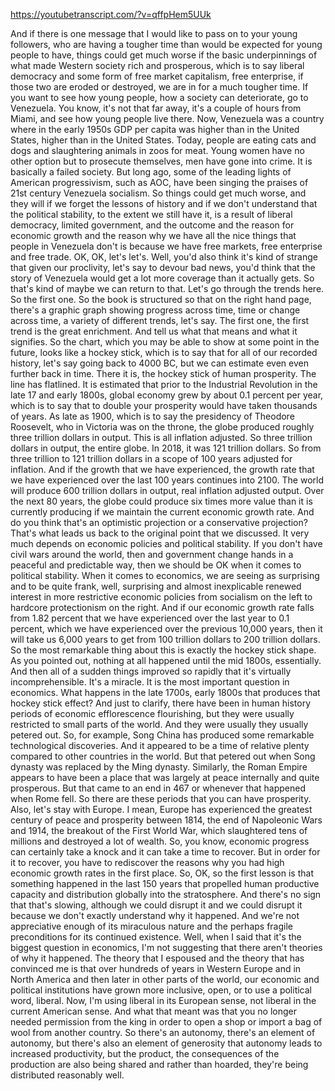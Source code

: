 https://youtubetranscript.com/?v=qffpHem5UUk

 And if there is one message that I would like to pass on to your young followers, who are having a tougher time than would be expected for young people to have, things could get much worse if the basic underpinnings of what made Western society rich and prosperous, which is to say liberal democracy and some form of free market capitalism, free enterprise, if those two are eroded or destroyed, we are in for a much tougher time. If you want to see how young people, how a society can deteriorate, go to Venezuela. You know, it's not that far away, it's a couple of hours from Miami, and see how young people live there. Now, Venezuela was a country where in the early 1950s GDP per capita was higher than in the United States, higher than in the United States. Today, people are eating cats and dogs and slaughtering animals in zoos for meat. Young women have no other option but to prosecute themselves, men have gone into crime. It is basically a failed society. But long ago, some of the leading lights of American progressivism, such as AOC, have been singing the praises of 21st century Venezuela socialism. So things could get much worse, and they will if we forget the lessons of history and if we don't understand that the political stability, to the extent we still have it, is a result of liberal democracy, limited government, and the outcome and the reason for economic growth and the reason why we have all the nice things that people in Venezuela don't is because we have free markets, free enterprise and free trade. OK, OK, let's let's. Well, you'd also think it's kind of strange that given our proclivity, let's say to devour bad news, you'd think that the story of Venezuela would get a lot more coverage than it actually gets. So that's kind of maybe we can return to that. Let's go through the trends here. So the first one. So the book is structured so that on the right hand page, there's a graphic graph showing progress across time, time or change across time, a variety of different trends, let's say. The first one, the first trend is the great enrichment. And tell us what that means and what it signifies. So the chart, which you may be able to show at some point in the future, looks like a hockey stick, which is to say that for all of our recorded history, let's say going back to 4000 BC, but we can estimate even even further back in time. There it is, the hockey stick of human prosperity. The line has flatlined. It is estimated that prior to the Industrial Revolution in the late 17 and early 1800s, global economy grew by about 0.1 percent per year, which is to say that to double your prosperity would have taken thousands of years. As late as 1900, which is to say the presidency of Theodore Roosevelt, who in Victoria was on the throne, the globe produced roughly three trillion dollars in output. This is all inflation adjusted. So three trillion dollars in output, the entire globe. In 2018, it was 121 trillion dollars. So from three trillion to 121 trillion dollars in a scope of 100 years adjusted for inflation. And if the growth that we have experienced, the growth rate that we have experienced over the last 100 years continues into 2100. The world will produce 600 trillion dollars in output, real inflation adjusted output. Over the next 80 years, the globe could produce six times more value than it is currently producing if we maintain the current economic growth rate. And do you think that's an optimistic projection or a conservative projection? That's what leads us back to the original point that we discussed. It very much depends on economic policies and political stability. If you don't have civil wars around the world, then and government change hands in a peaceful and predictable way, then we should be OK when it comes to political stability. When it comes to economics, we are seeing as surprising and to be quite frank, well, surprising and almost inexplicable renewed interest in more restrictive economic policies from socialism on the left to hardcore protectionism on the right. And if our economic growth rate falls from 1.82 percent that we have experienced over the last year to 0.1 percent, which we have experienced over the previous 10,000 years, then it will take us 6,000 years to get from 100 trillion dollars to 200 trillion dollars. So the most remarkable thing about this is exactly the hockey stick shape. As you pointed out, nothing at all happened until the mid 1800s, essentially. And then all of a sudden things improved so rapidly that it's virtually incomprehensible. It's a miracle. It is the most important question in economics. What happens in the late 1700s, early 1800s that produces that hockey stick effect? And just to clarify, there have been in human history periods of economic efflorescence flourishing, but they were usually restricted to small parts of the world. And they were usually they usually petered out. So, for example, Song China has produced some remarkable technological discoveries. And it appeared to be a time of relative plenty compared to other countries in the world. But that petered out when Song dynasty was replaced by the Ming dynasty. Similarly, the Roman Empire appears to have been a place that was largely at peace internally and quite prosperous. But that came to an end in 467 or whenever that happened when Rome fell. So there are these periods that you can have prosperity. Also, let's stay with Europe. I mean, Europe has experienced the greatest century of peace and prosperity between 1814, the end of Napoleonic Wars and 1914, the breakout of the First World War, which slaughtered tens of millions and destroyed a lot of wealth. So, you know, economic progress can certainly take a knock and it can take a time to recover. But in order for it to recover, you have to rediscover the reasons why you had high economic growth rates in the first place. So, OK, so the first lesson is that something happened in the last 150 years that propelled human productive capacity and distribution globally into the stratosphere. And there's no sign that that's slowing, although we could disrupt it and we could disrupt it because we don't exactly understand why it happened. And we're not appreciative enough of its miraculous nature and the perhaps fragile preconditions for its continued existence. Well, when I said that it's the biggest question in economics, I'm not suggesting that there aren't theories of why it happened. The theory that I espoused and the theory that has convinced me is that over hundreds of years in Western Europe and in North America and then later in other parts of the world, our economic and political institutions have grown more inclusive, open, or to use a political word, liberal. Now, I'm using liberal in its European sense, not liberal in the current American sense. And what that meant was that you no longer needed permission from the king in order to open a shop or import a bag of wool from another country. So there's an autonomy, there's an element of autonomy, but there's also an element of generosity that autonomy leads to increased productivity, but the product, the consequences of the production are also being shared and rather than hoarded, they're being distributed reasonably well.